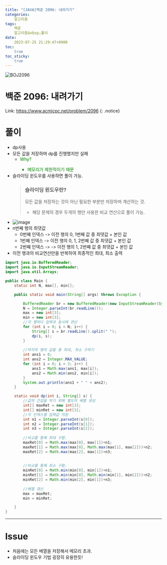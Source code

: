 ```yaml
---
title: "[JAVA]백준 2096: 내려가기"
categories:
    알고리즘
tags:
    백준
    알고리즘&nbsp;풀이
date:
    2023-07-25 21:29:47+0900
toc:
    true
toc_sticky:
    true
---
```

![BOJ2096](https://github.com/wo-ody/SSAFY10-Algorithm-Study/assets/77597885/561ebac3-6114-480c-a62e-07ba44348582)








# 백준 2096: 내려가기
Link: <https://www.acmicpc.net/problem/2096>
{: .notice}


# 풀이
* dp사용
* 모든 값을 저장하며 dp를 진행했지만 실패 
  * <span style = "color: green">Why?
    - 메모리가 제한적이기 때문
* 슬라이딩 윈도우를 사용하면 풀이 가능.
  > ### 슬라이딩 윈도우란?<br>
  > 모든 값을 저장하는 것이 아닌 필요한 부분만 저장하며 계산하는 것.
  > * 해당 문제의 경우 두개의 행만 사용한 비교 연산으로 풀이 가능.
* ![image](https://github.com/wo-ody/SSAFY10-Algorithm-Study/assets/77597885/faa84fea-f0f9-464b-aca5-6999e887a01c)
* n번째 행의 최댓값
  * 0번째 인덱스 -> 이전 행의 0, 1번째 값 중 최댓값 + 본인 값
  * 1번째 인덱스 -> 이전 행의 0, 1, 2번째 값 중 최댓값 + 본인 값
  * 2번째 인덱스 -> -> 이전 행의 1, 2번째 값 중 최댓값 + 본인 값
* 이전 행과의 비교연산만을 반복하여 최종적인 최대, 최소 출력

```java
import java.io.BufferedReader;
import java.io.InputStreamReader;
import java.util.Arrays;

public class Main {
	static int N, max[], min[];

	public static void main(String[] args) throws Exception {

		BufferedReader br = new BufferedReader(new InputStreamReader(System.in));
		N = Integer.parseInt(br.readLine());
		max = new int[3];
		min = new int[3];
		//각 행마다 입력과 동시에 연산
		for (int i = 0; i < N; i++) {
			String[] s = br.readLine().split(" ");
			dp(i, s);
		}
		
		//마지막 행의 값들 중 최대, 최소 구하기
		int ans1 = 0;
		int ans2 = Integer.MAX_VALUE;
		for (int i = 0; i < 3; i++) {
			ans1 = Math.max(ans1, max[i]);
			ans2 = Math.min(ans2, min[i]);
		}
		System.out.println(ans1 + " " + ans2);
	}

	static void dp(int i, String[] s) {
		//값의 간섭을 막기 위해 별도의 배열 생성
		int[] maxRet = new int[3];
		int[] minRet = new int[3];
		//각 인덱스별 입력값 저장
		int n1 = Integer.parseInt(s[0]);
		int n2 = Integer.parseInt(s[1]);
		int n3 = Integer.parseInt(s[2]);
		
		//비교를 통해 최대 구함.
		maxRet[0] = Math.max(max[0], max[1])+n1;
		maxRet[1] = Math.max(max[0], Math.max(max[1], max[2]))+n2;
		maxRet[2] = Math.max(max[2], max[1])+n3;
		
		
		//비교를 통해 최소 구함.
		minRet[0] = Math.min(min[0], min[1])+n1;
		minRet[1] = Math.min(min[0], Math.min(min[1], min[2]))+n2;
		minRet[2] = Math.min(min[2], min[1])+n3;
		
		//배열 갱신
		max = maxRet;
		min = minRet;

	}
}
```
***

# Issue

* 처음에는 모든 배열을 저장해서 메모리 초과.
* 슬라이딩 윈도우 기법 굉장히 유용한듯!